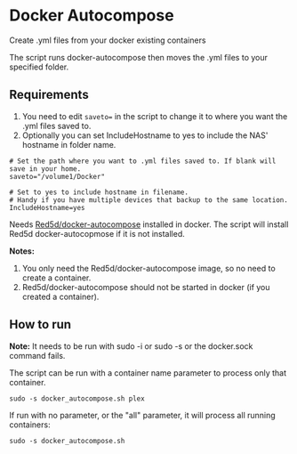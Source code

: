 # Docker Autocompose
Create .yml files from your docker existing containers

The script runs docker-autocompose then moves the .yml files to your specified folder.

## Requirements

1. You need to edit `saveto=` in the script to change it to where you want the .yml files saved to.
2. Optionally you can set IncludeHostname to yes to include the NAS' hostname in folder name.

```
# Set the path where you want to .yml files saved to. If blank will save in your home.
saveto="/volume1/Docker"

# Set to yes to include hostname in filename.
# Handy if you have multiple devices that backup to the same location.
IncludeHostname=yes
```

Needs [Red5d/docker-autocompose](https://github.com/Red5d/docker-autocompose) installed in docker.
The script will install Red5d docker-autocopmose if it is not installed.

**Notes:** 
1. You only need the Red5d/docker-autocompose image, so no need to create a container.
2. Red5d/docker-autocompose should not be started in docker (if you created a container).

## How to run

**Note:** It needs to be run with sudo -i or sudo -s or the docker.sock command fails.

The script can be run with a container name parameter to process only that container. 
```
sudo -s docker_autocompose.sh plex
```

If run with no parameter, or the "all" parameter, it will process all running containers: 
```
sudo -s docker_autocompose.sh
```

